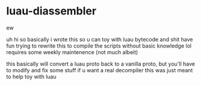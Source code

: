 # luau-diassembler
ew

uh hi so basically i wrote this so u can toy with luau bytecode and shit
have fun trying to rewrite this to compile the scripts without basic knowledge lol
requires some weekly maintenence (not much albeit)

this basically will convert a luau proto back to a vanilla proto, but you'll have to modify and fix some stuff if u want a real decompiler
this was just meant to help toy with luau
